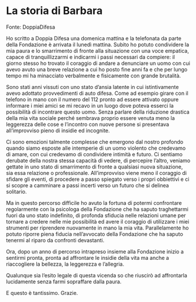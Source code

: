 # La storia di Barbara
<span class="bold primary">Fonte: DoppiaDifesa</span>

Ho scritto a Doppia Difesa una domenica mattina e la telefonata da parte della Fondazione è arrivata il lunedì mattina. Subito ho potuto condividere la mia paura e lo smarrimento di fronte alla situazione con una voce empatica, capace di tranquillizzarmi e indicarmi i passi necessari da compiere: il giorno stesso ho trovato il coraggio di andare a denunciare un uomo con cui avevo avuto una breve relazione a cui ho posto fine anni fa e che per lungo tempo mi ha minacciato verbalmente e fisicamente con grande brutalità.

Sono stati anni vissuti con uno stato d’ansia latente in cui istintivamente avevo adottato provvedimenti di auto difesa. Come ad esempio girare con il telefono in mano con il numero del 112 pronto ad essere attivato oppure informare i miei amici se mi recavo in un luogo dove poteva esserci la possibilità di incontrare questo uomo. Senza parlare della riduzione drastica della mia vita sociale perché sembrava proprio essere venuta meno la leggerezza delle cose e l’incontro con nuove persone si presentava all’improvviso pieno di insidie ed incognite.

Ci sono emozioni talmente complesse che emergono dal nostro profondo quando siamo esposte alle intemperie di un uomo violento che credevamo di amare, con cui credevamo di condividere intimità e futuro. Ci sentiamo derubate della nostra stessa capacità di vedere, di percepire l’altro, veniamo gettate in uno stato di smarrimento di fronte a qualsiasi nuova situazione, sia essa relazione o professionale. All’improvviso viene meno il coraggio di sfidare gli eventi, di procedere a passo spiegato verso i propri obbiettivi e ci si scopre a camminare a passi incerti verso un futuro che si delinea solitario.

Ma in questo percorso difficile ho avuto la fortuna di potermi confrontare regolarmente con la psicologa della Fondazione che ha saputo traghettarmi fuori da uno stato indefinito, di profonda sfiducia nelle relazioni umane per tornare a credere nelle mie possibilità ed avere il coraggio di utilizzare i miei strumenti per riprendere nuovamente in mano la mia vita.
Parallelamente ho potuto riporre piena fiducia nell’avvocato della Fondazione che ha saputo tenermi al riparo da confronti devastanti.

Ora, dopo un anno di percorso intrapreso insieme alla Fondazione inizio a sentirmi pronta, pronta ad affrontare le insidie della vita ma anche a riaccogliere la bellezza, la leggerezza e l’allegria.

Qualunque sia l’esito legale di questa vicenda so che riuscirò ad affrontarla lucidamente senza farmi sopraffare dalla paura.

E questo è tantissimo.
Grazie.